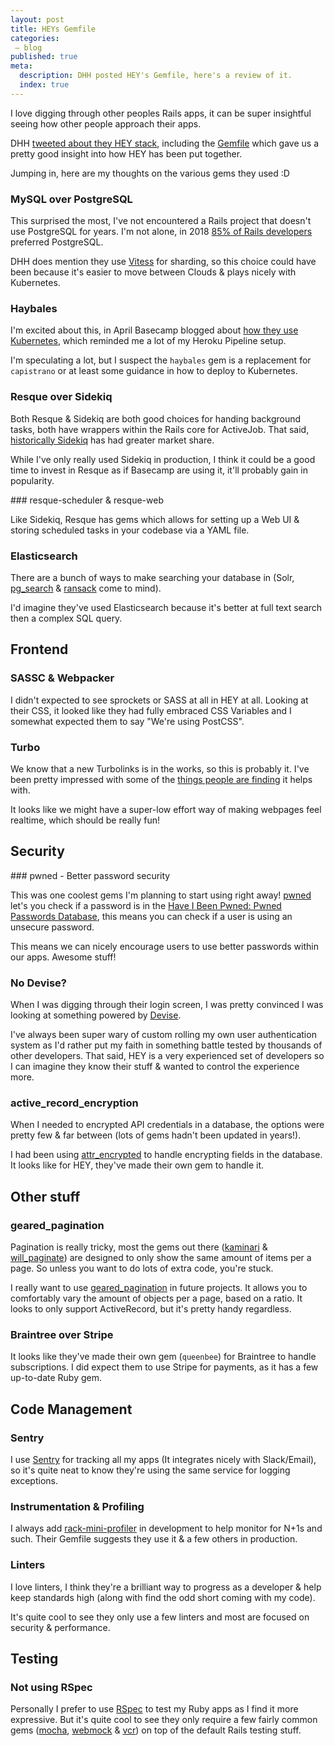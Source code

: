 ```yaml
---
layout: post
title: HEYs Gemfile
categories:
 – blog
published: true
meta:
  description: DHH posted HEY's Gemfile, here's a review of it.
  index: true
---
```


I love digging through other peoples Rails apps, it can be super insightful seeing how other people approach their apps.

DHH [tweeted about they HEY stack](https://twitter.com/dhh/status/1275901955995385856), including the [Gemfile](https://gist.github.com/dhh/782fb925b57450da28c1e15656779556) which gave us a pretty good insight into how HEY has been put together.

Jumping in, here are my thoughts on the various gems they used :D

### MySQL over PostgreSQL

This surprised the most, I've not encountered a Rails project that doesn't use PostgreSQL for years. I'm not alone, in 2018 [85% of Rails developers](https://rails-hosting.com/2018/) preferred PostgreSQL.

DHH does mention they use [Vitess](https://vitess.io/) for sharding, so this choice could have been because it's easier to move between Clouds & plays nicely with Kubernetes.

### Haybales

I'm excited about this, in April Basecamp blogged about [how they use Kubernetes](https://m.signalvnoise.com/seamless-branch-deploys-with-kubernetes/), which reminded me a lot of my Heroku Pipeline setup.

I'm speculating a lot, but I suspect the `haybales` gem is a replacement for `capistrano` or at least some guidance in how to deploy to Kubernetes.

### Resque over Sidekiq

Both Resque & Sidekiq are both good choices for handing background tasks, both have wrappers within the Rails core for ActiveJob. That said, [historically Sidekiq](https://rails-hosting.com/2018/) has had greater market share.

While I've only really used Sidekiq in production, I think it could be a good time to invest in Resque as if Basecamp are using it, it'll probably gain in popularity.

### resque-scheduler & resque-web

Like Sidekiq, Resque has gems which allows for setting up a Web UI & storing scheduled tasks in your codebase via a YAML file.

### Elasticsearch

There are a bunch of ways to make searching your database in (Solr, [pg_search](https://github.com/Casecommons/pg_search) & [ransack](https://github.com/activerecord-hackery/ransack) come to mind).

I'd imagine they've used Elasticsearch because it's better at full text search then a complex SQL query.

## Frontend

### SASSC & Webpacker

I didn't expected to see sprockets or SASS at all in HEY at all. Looking at their CSS, it looked like they had fully embraced CSS Variables and I somewhat expected them to say "We're using PostCSS".

### Turbo

We know that a new Turbolinks is in the works, so this is probably it. I've been pretty impressed with some of the [things people are finding](https://dev.to/borama/a-few-sneak-peeks-into-hey-com-technology-iii-turbolinks-frames-5e4a) it helps with.

It looks like we might have a super-low effort way of making webpages feel realtime, which should be really fun!

## Security

### pwned - Better password security

This was one coolest gems I'm planning to start using right away! [pwned](https://github.com/philnash/pwned) let's you check if a password is in the [Have I Been Pwned: Pwned Passwords Database](https://haveibeenpwned.com/Passwords), this means you can check if a user is using an unsecure password.

This means we can nicely encourage users to use better passwords within our apps. Awesome stuff!

### No Devise?

When I was digging through their login screen, I was pretty convinced I was looking at something powered by [Devise](https://github.com/heartcombo/devise).

I've always been super wary of custom rolling my own user authentication system as I'd rather put my faith in something battle tested by thousands of other developers. That said, HEY is a very experienced set of developers so I can imagine they know their stuff & wanted to control the experience more.

### active_record_encryption

When I needed to encrypted API credentials in a database, the options were pretty few & far between (lots of gems hadn't been updated in years!).

I had been using [attr_encrypted](https://github.com/attr-encrypted/attr_encrypted) to handle encrypting fields in the database. It looks like for HEY, they've made their own gem to handle it.

## Other stuff

### geared_pagination

Pagination is really tricky, most the gems out there ([kaminari](https://github.com/kaminari/kaminari) & [will_paginate](https://github.com/mislav/will_paginate)) are designed to only show the same amount of items per a page. So unless you want to do lots of extra code, you're stuck.

I really want to use [geared_pagination](https://github.com/basecamp/geared_pagination) in future projects. It allows you to comfortably vary the amount of objects per a page, based on a ratio. It looks to only support ActiveRecord, but it's pretty handy regardless.

### Braintree over Stripe

It looks like they've made their own gem (`queenbee`) for Braintree to handle subscriptions. I did expect them to use Stripe for payments, as it has a few up-to-date Ruby gem.

## Code Management

### Sentry

I use [Sentry](https://sentry.io/welcome/) for tracking all my apps (It integrates nicely with Slack/Email), so it's quite neat to know they're using the same service for logging exceptions.

### Instrumentation & Profiling

I always add [rack-mini-profiler](https://github.com/MiniProfiler/rack-mini-profiler) in development to help monitor for N+1s and such. Their Gemfile suggests they use it & a few others in production.

### Linters

I love linters, I think they're a brilliant way to progress as a developer & help keep standards high (along with find the odd short coming with my code).

It's quite cool to see they only use a few linters and most are focused on security & performance.

## Testing

### Not using RSpec

Personally I prefer to use [RSpec](https://github.com/rspec/rspec-rails) to test my Ruby apps as I find it more expressive. But it's quite cool to see they only require a few fairly common gems ([mocha](https://github.com/freerange/mocha), [webmock](https://github.com/bblimke/webmock) & [vcr](https://github.com/vcr/vcr)) on top of the default Rails testing stuff.
